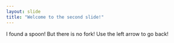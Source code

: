 ```yaml
---
layout: slide
title: "Welcome to the second slide!"
---
```

I found  a spoon!
But there is no fork! 
Use the left arrow to go back!
